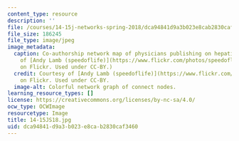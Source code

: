 ```yaml
---
content_type: resource
description: ''
file: /courses/14-15j-networks-spring-2018/dca94841d9a3b023e8cab2830caf3460_14-15JS18.jpg
file_size: 186245
file_type: image/jpeg
image_metadata:
  caption: Co-authorship network map of physicians publishing on hepatitis C. (Courtesy
    of [Andy Lamb (speedoflife)](https://www.flickr.com/photos/speedoflife/8273922515)
    on Flickr. Used under CC-BY.)
  credit: Courtesy of [Andy Lamb (speedoflife)](https://www.flickr.com/photos/speedoflife/8273922515)
    on Flickr. Used under CC-BY.
  image-alt: Colorful network graph of connect nodes.
learning_resource_types: []
license: https://creativecommons.org/licenses/by-nc-sa/4.0/
ocw_type: OCWImage
resourcetype: Image
title: 14-15JS18.jpg
uid: dca94841-d9a3-b023-e8ca-b2830caf3460
---
```


